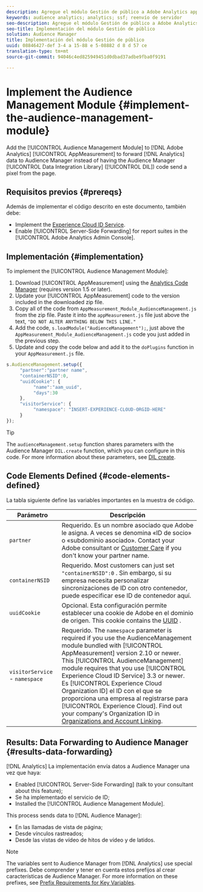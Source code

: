 ```yaml
---
description: Agregue el módulo Gestión de público a Adobe Analytics appmeasurement para reenviar datos de Analytics a Audience Manager en lugar de tener un código de biblioteca de integración de datos (DIL) de Audience Manager que envíe un píxel desde la página.
keywords: audience analytics; analytics; ssf; reenvío de servidor
seo-description: Agregue el módulo Gestión de público a Adobe Analytics appmeasurement para reenviar datos de Analytics a Audience Manager en lugar de tener un código de biblioteca de integración de datos (DIL) de Audience Manager que envíe un píxel desde la página.
seo-title: Implementación del módulo Gestión de público
solution: Audience Manager
title: Implementación del módulo Gestión de público
uuid: 08846427-def 3-4 a 15-88 e 5-08882 d 8 d 57 ce
translation-type: tm+mt
source-git-commit: 94046c4ed825949451d0dbad37adbe9fba0f9191

---
```



# Implement the Audience Management Module {#implement-the-audience-management-module}

Add the [!UICONTROL Audience Management Module] to [!DNL Adobe Analytics] [!UICONTROL AppMeasurement] to forward [!DNL Analytics] data to Audience Manager instead of having the Audience Manager [!UICONTROL Data Integration Library] ([!UICONTROL DIL]) code send a pixel from the page.

## Requisitos previos {#prereqs}

Además de implementar el código descrito en este documento, también debe:

* Implement the [Experience Cloud ID Service](https://marketing.adobe.com/resources/help/en_US/mcvid/).
* Enable [!UICONTROL Server-Side Forwarding] for report suites in the [!UICONTROL Adobe Analytics Admin Console].

## Implementación {#implementation}

To implement the [!UICONTROL Audience Management Module]:

1. Download [!UICONTROL AppMeasurement] using the [Analytics Code Manager](https://marketing.adobe.com/resources/help/en_US/reference/code_manager_admin.html) (requires version 1.5 or later).
1. Update your [!UICONTROL AppMeasurement] code to the version included in the downloaded zip file.
1. Copy all of the code from `AppMeasurement_Module_AudienceManagement.js` from the zip file. Paste it into the `appMeasurement.js` file just above the text, `"DO NOT ALTER ANYTHING BELOW THIS LINE."`
1. Add the code, `s.loadModule("AudienceManagement");`, just above the `AppMeasurement_Module_AudienceManagement.js` code you just added in the previous step.
1. Update and copy the code below and add it to the `doPlugins` function in your `AppMeasurement.js` file.

```js
s.AudienceManagement.setup({ 
     "partner":"partner name", 
     "containerNSID":0, 
     "uuidCookie": { 
          "name":"aam_uuid", 
          "days":30
     },
     "visitorService": {
          "namespace": "INSERT-EXPERIENCE-CLOUD-ORGID-HERE" 
     } 
});
```

>[!TIP]
>
>The `audienceManagement.setup` function shares parameters with the Audience Manager `DIL.create` function, which you can configure in this code. For more information about these parameters, see [DIL create](../../dil/dil-class-overview/dil-create.md#dil-create).

## Code Elements Defined {#code-elements-defined}

La tabla siguiente define las variables importantes en la muestra de código.

| Parámetro | Descripción |
|--- |--- |
| `partner` | Requerido. Es un nombre asociado que Adobe le asigna. A veces se denomina «ID de socio» o «subdominio asociado». Contact your Adobe consultant or [Customer Care](https://helpx.adobe.com/marketing-cloud/contact-support.html) if you don&#39;t know your partner name. |
| `containerNSID` | Requerido. Most customers can just set  `"containerNSID":0` . Sin embargo, si su empresa necesita personalizar sincronizaciones de ID con otro contenedor, puede especificar ese ID de contenedor aquí. |
| `uuidCookie` | Opcional. Esta configuración permite establecer una cookie de Adobe en el dominio de origen. This cookie contains the [UUID](../../reference/ids-in-aam.md) . |
| `visitorService` - `namespace` | Requerido. The `namespace` parameter is required if you use the AudienceManagement module bundled with [!UICONTROL AppMeasurement] version 2.10 or newer. This [!UICONTROL AudienceManagement] module requires that you use [!UICONTROL Experience Cloud ID Service] 3.3 or newer. <br>Es [!UICONTROL Experience Cloud Organization ID] el ID con el que se proporciona una empresa al registrarse para [!UICONTROL Experience Cloud]. Find out your company&#39;s Organization ID in [Organizations and Account Linking](https://marketing.adobe.com/resources/help/en_US/mcloud/organizations.html). |

## Results: Data Forwarding to Audience Manager {#results-data-forwarding}

[!DNL Analytics] La implementación envía datos a Audience Manager una vez que haya:

* Enabled [!UICONTROL Server-Side Forwarding] (talk to your consultant about this feature);
* Se ha implementado el servicio de ID;
* Installed the [!UICONTROL Audience Management Module].

This process sends data to [!DNL Audience Manager]:

* En las llamadas de vista de página;
* Desde vínculos rastreados;
* Desde las vistas de vídeo de hitos de vídeo y de latidos.

>[!NOTE]
>
>The variables sent to Audience Manager from [!DNL Analytics] use special prefixes. Debe comprender y tener en cuenta estos prefijos al crear características de Audience Manager. For more information on these prefixes, see [Prefix Requirements for Key Variables](../../features/traits/trait-variable-prefixes.md).